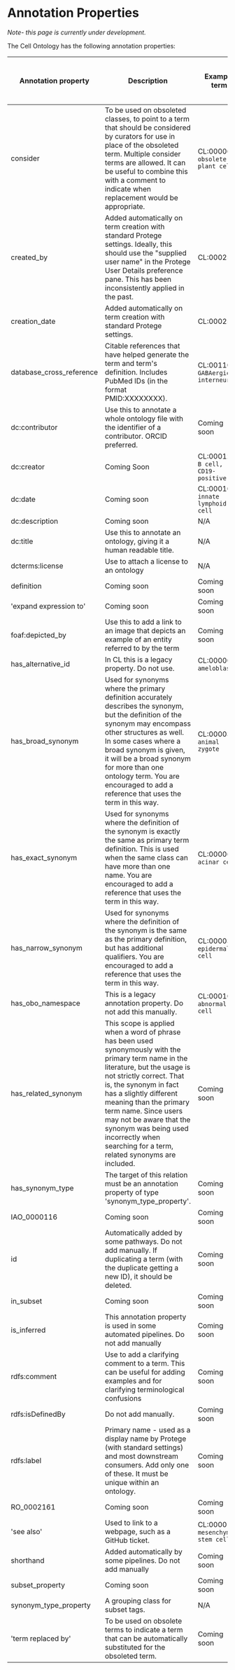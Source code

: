 # Annotation Properties

_Note- this page is currently under development._

The Cell Ontology has the following annotation properties:

Annotation property	| 	Description	|	Example term	|	Example annotation | Must have? | Only one use per term is allowed?
-- | -- | -- | --  | -- | --
consider	|	To be used on obsoleted classes, to point to a term that should be considered by curators for use in place of the obsoleted term.  Multiple consider terms are allowed.  It can be useful to combine this with a comment to indicate when replacement would be appropriate.	|	CL:0000610 `obsolete plant cell`	|	PO:0009002 | No | No
created_by	|	Added automatically on term creation with standard Protege settings. Ideally, this should use the "supplied user name" in the Protege User Details preference pane. This has been inconsistently applied in the past.	|	CL:0002518 | tmeehan | Should | Yes
creation_date	|	Added automatically on term creation with standard Protege settings.	|	CL:0002518 |	2011-02-08T10:46:34Z | Should | Yes
database_cross_reference	|	Citable references that have helped generate the term and term's definition. Includes PubMed IDs (in the format PMID:XXXXXXXX).	|	CL:0011005 `GABAergic interneuron` | PMID:29724907 | Should | No
dc:contributor	|	Use this to annotate a whole ontology file with the identifier of a contributor.  ORCID preferred.	|	Coming soon	|	Coming soon | Nice to have, if applicable | No
dc:creator	|	Coming Soon	|	CL:0001201 `B cell, CD19-positive`	|	https://orcid.org/0000-0001-9990-8331 | No | Yes
dc:date	|	Coming soon	|	CL:0001065 `innate lymphoid cell` | 2017-01-30T20:20:48Z | No | Yes
dc:description	|	Coming soon	| N/A |	An ontology of cell types. | No | No
dc:title	|	Use this to annotate an ontology, giving it a human readable title.	| N/A |	Cell Ontology | No | No
dcterms:license	|	Use to attach a license to an ontology	|	N/A | http://creativecommons.org/licenses/by/4.0/ | No | No
definition	|	Coming soon	|	Coming soon	|	Coming soon | Must | Yes
'expand expression to'	|	Coming soon	|	Coming soon	|	Coming soon | No | No
foaf:depicted_by	|	Use this to add a link to an image that depicts an example of an entity referred to by the term	|	Coming soon	|	Coming soon | No | No
has_alternative_id	|	In CL this is a legacy property. Do not use.	|	CL:0000059 `ameloblast`	|	CL:0000053 | No | No
has_broad_synonym	|	Used for synonyms where the primary definition accurately describes the synonym, but the definition of the synonym may encompass other structures as well. In some cases where a broad synonym is given, it will be a broad synonym for more than one ontology term.  You are encouraged to add a reference that uses the term in this way.	|	CL:0000365 `animal zygote`	|	zygote | No | No
has_exact_synonym	|	Used for synonyms where the definition of the synonym is exactly the same as primary term definition. This is used when the same class can have more than one name.  You are encouraged to add a reference that uses the term in this way. |	CL:0000622	`acinar cell` |	acinic cell | Nice to have, if applicable | No
has_narrow_synonym	|	Used for synonyms where the definition of the synonym is the same as the primary definition, but has additional qualifiers. You are encouraged to add a reference that uses the term in this way.	|	CL:0000362 `epidermal cell`	| epithelial cell of skin | No | No
has_obo_namespace	|	This is a legacy annotation property.  Do not add this manually.	|	CL:0001061 `abnormal cell`	|	cell | No | No
has_related_synonym	|	This scope is applied when a word of phrase has been used synonymously with the primary term name in the literature, but the usage is not strictly correct. That is, the synonym in fact has a slightly different meaning than the primary term name. Since users may not be aware that the synonym was being used incorrectly when searching for a term, related synonyms are included.	|	Coming soon	|	Coming soon | No | No
has_synonym_type	|	  The target of this relation must be an annotation property of type 'synonym_type_property'.	| Coming soon	 |	Coming sooon | No | No
IAO_0000116	|	Coming soon	|	Coming soon	|	Coming soon | No | No
id	|	Automatically added by some pathways.  Do not add manually.  If duplicating a term (with the duplicate getting a new ID), it should be deleted.	|	Coming soon	|	Coming soon | Yes | Yes
in_subset	|	Coming soon	|	Coming soon	|	Coming soon | No | No
is_inferred	|	This annotation property is used in some automated pipelines.  Do not add manually	|	Coming soon	|	Coming soon | No | No
rdfs:comment	|	Use to add a clarifying comment to a term.  This can be useful for adding examples and for clarifying terminological confusions	|	Coming soon	|	Coming soon | No | Yes
rdfs:isDefinedBy	|	Do not add manually.	|	Coming soon	|	Coming soon | No | Yes
rdfs:label	|	Primary name - used as a display name by Protege (with standard settings) and most downstream consumers. Add only one of these.  It must be unique within an ontology.	|	Coming soon	|	Coming soon | Must | Yes
RO_0002161	|	Coming soon	|	Coming soon	|	Coming soon | No | No
'see also'	|	Used to link to a webpage, such as a GitHub ticket.	|	CL:0000134 `mesenchymal stem cell`	| https://github.com/obophenotype/cell-ontology/issues/474 | No | No
shorthand	|	Added automatically by some pipelines.  Do not add manually	|	Coming soon	|	Coming soon | No | No
subset_property	|	Coming soon	|	Coming soon	|	Coming soon | No | No
synonym_type_property	| A grouping class for subset tags.	|	N/A	|	N/A | No | No
'term replaced by'	|	To be used on obsolete terms to indicate a term that can be automatically substituted for the obsoleted term. |	Coming soon	|	Coming soon | No | No
